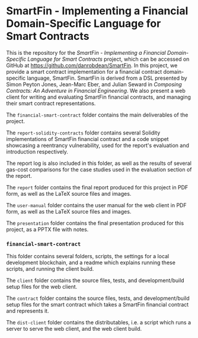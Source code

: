 # SmartFin - Implementing a Financial Domain-Specific Language for Smart Contracts

This is the repository for the *SmartFin - Implementing a Financial Domain-Specific Language for Smart Contracts* project, which can be accessed on GitHub at https://github.com/danrobdean/SmartFin. In this project, we provide a smart contract implementation for a financial contract domain-specific language, SmartFin. SmartFin is derived from a DSL presented by Simon Peyton Jones, Jean-Marc Eber, and Julian Seward in *Composing Contracts:
An Adventure in Financial Engineering*. We also present a web client for writing and evaluating SmartFin financial contracts, and managing their smart contract representations.

The `financial-smart-contract` folder contains the main deliverables of the project.

The `report-solidity-contracts` folder contains several Solidity implementations of SmartFin financial contract and a code snippet showcasing a reentrancy vulnerability, used for the report's evaluation and introduction respectively.

The report log is also included in this folder, as well as the results of several gas-cost comparisons for the case studies used in the evaluation section of the report.

The `report` folder contains the final report produced for this project in PDF form, as well as the LaTeX source files and images.

The `user-manual` folder contains the user manual for the web client in PDF form, as well as the LaTeX source files and images.

The `presentation` folder contains the final presentation produced for this project, as a PPTX file with notes.

### `financial-smart-contract`

This folder contains several folders, scripts, the settings for a local development blockchain, and a readme which explains running these scripts, and running the client build.

The `client` folder contains the source files, tests, and development/build setup files for the web client.

The `contract` folder contains the source files, tests, and development/build setup files for the smart contract which takes a SmartFin financial contract and represents it.

The `dist-client` folder contains the distributables, i.e. a script which runs a server to serve the web client, and the web client build.
